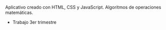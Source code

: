 Aplicativo creado con HTML, CSS y JavaScript. Algoritmos de operaciones matemáticas. 
- Trabajo 3er trimestre

